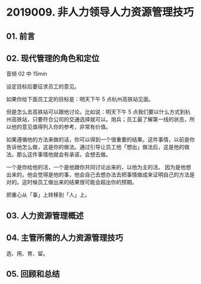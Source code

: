 # 2019009. 非人力领导人力资源管理技巧

## 01. 前言


## 02. 现代管理的角色和定位

音频 02 中 15min

 设定目标后要征求员工的意见。


如果你给下面员工定的目标是：明天下午 5 点杭州高铁站见面。

但是怎么去高铁站可以跟他讨论。比如说：明天下午 5 点我们要以什么方式到杭州高铁站，只要符合公司的交通选择就可以。炮兵；员工最了解第一线的状态，所以他的意见值得列入你的参考，非常有价值。

如果遵循他的方法来做的话，你可以得到一个很重要的结果。这件事情，以前是你告诉他怎么做，这是你的做法。通过引导让员工他「想出」做法后，这是他的做法。那么这件事情他就会有承诺，会想去做。

一个是你给他的活，一个是他跟你共同讨论出来的，以他为主的活。 因为是他想出来的，他会觉得是他的事，他会自己去想办法去把事情做成来证明自己的方法是对的。这时候员工做出来的结果很可能会超出你的预期。


把重心从「事」上转移到「人」上。


## 03. 人力资源管理概述


## 04. 主管所需的人力资源管理技巧

选、用、育、留。


## 05. 回顾和总结